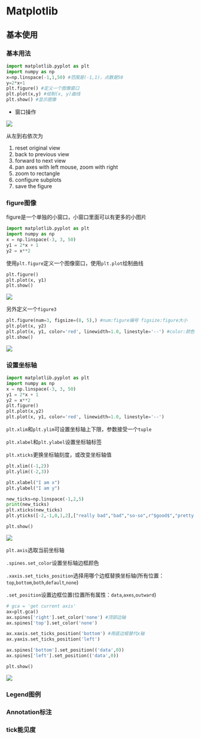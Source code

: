 # **Matplotlib**

## **基本使用**

### **基本用法**

```python
import matplotlib.pyplot as plt
import numpy as np
x=np.linspace(-1,1,50) #范围是(-1,1)，点数是50
y=2*x+1
plt.figure() #定义一个图像窗口
plt.plot(x,y) #绘制(x, y)曲线
plt.show() #显示图像
```

* 窗口操作

![](https://raw.githubusercontent.com/Achilles-10/machine_learning/master/Notes/imgs/matplotlib/plt_1.png)

从左到右依次为
1. reset original view
2. back to previous view
3. forward to next view
4. pan axes with left mouse, zoom with right
5. zoom to rectangle
6. configure subplots
7. save the figure

### **figure图像**

figure是一个单独的小窗口，小窗口里面可以有更多的小图片

```python
import matplotlib.pyplot as plt
import numpy as np
x = np.linspace(-3, 3, 50)
y1 = 2*x + 1
y2 = x**2
```

使用`plt.figure`定义一个图像窗口，使用`plt.plot`绘制曲线

```python
plt.figure()
plt.plot(x, y1)
plt.show()
```

![](https://raw.githubusercontent.com/Achilles-10/machine_learning/master/Notes/imgs/matplotlib/plt_1.png)

另外定义一个`figure3`

```python
plt.figure(num=3, figsize=(8, 5),) #num:figure编号 figsize:figure大小
plt.plot(x, y2)
plt.plot(x, y1, color='red', linewidth=1.0, linestyle='--') #color:颜色 linewidth:线宽 linestyle:'--'表示曲线
plt.show()
```
![](https://raw.githubusercontent.com/Achilles-10/machine_learning/master/Notes/imgs/matplotlib/plt_2.png)


### **设置坐标轴**

```python
import matplotlib.pyplot as plt
import numpy as np
x = np.linspace(-3, 3, 50)
y1 = 2*x + 1
y2 = x**2
plt.figure()
plt.plot(x,y2)
plt.plot(x, y1, color='red', linewidth=1.0, linestyle='--')
```

`plt.xlim`和`plt.ylim`可设置坐标轴上下限，参数接受一个`tuple`

`plt.xlabel`和`plt.ylabel`设置坐标轴标签

`plt.xticks`更换坐标轴刻度，或改变坐标轴值

```python
plt.xlim((-1,2))
plt.ylim((-2,3))

plt.xlabel("I am x")
plt.ylabel("I am y")

new_ticks=np.linspace(-1,2,5)
print(new_ticks)
plt.xticks(new_ticks)
plt.yticks([-2,-1,0,1,2],["really bad","bad","so-so",r"$good$","pretty good"]) #支持正则表达式

plt.show()
```
![](https://raw.githubusercontent.com/Achilles-10/machine_learning/master/Notes/imgs/matplotlib/plt_3.png)

`plt.axis`选取当前坐标轴

`.spines.set_color`设置坐标轴边框颜色

`.xaxis.set_ticks_position`选择用哪个边框替换坐标轴(所有位置：`top`,`bottom`,`both`,`default`,`none`)

`.set_position`设置边框位置(位置所有属性：`data`,`axes`,`outward`)

```python
# gca = 'get current axis'
ax=plt.gca()
ax.spines['right'].set_color('none') #顶部边轴
ax.spines['top'].set_color('none')

ax.xaxis.set_ticks_position('bottom') #用底边框替代x轴
ax.yaxis.set_ticks_position('left')

ax.spines['bottom'].set_position(('data',0))
ax.spines['left'].set_position(('data',0))

plt.show()
```

![](https://raw.githubusercontent.com/Achilles-10/machine_learning/master/Notes/imgs/matplotlib/plt_4.png)

### **Legend图例**


### **Annotation标注**


### **tick能见度**